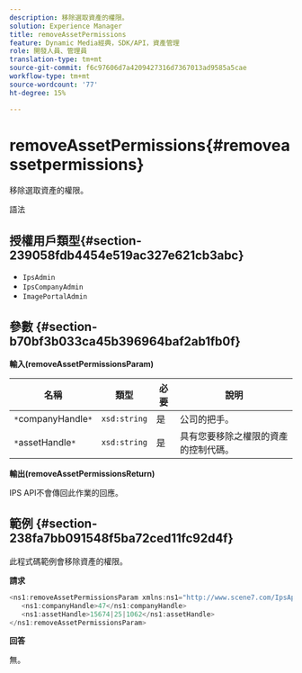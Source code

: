 ```yaml
---
description: 移除選取資產的權限。
solution: Experience Manager
title: removeAssetPermissions
feature: Dynamic Media經典，SDK/API，資產管理
role: 開發人員、管理員
translation-type: tm+mt
source-git-commit: f6c97606d7a4209427316d7367013ad9585a5cae
workflow-type: tm+mt
source-wordcount: '77'
ht-degree: 15%

---
```



# removeAssetPermissions{#removeassetpermissions}

移除選取資產的權限。

語法

## 授權用戶類型{#section-239058fdb4454e519ac327e621cb3abc}

* `IpsAdmin`
* `IpsCompanyAdmin`
* `ImagePortalAdmin`

## 參數 {#section-b70bf3b033ca45b396964baf2ab1fb0f}

**輸入(removeAssetPermissionsParam)**

| 名稱 | 類型 | 必要 | 說明 |
|---|---|---|---|
| `*`companyHandle`*` | `xsd:string` | 是 | 公司的把手。 |
| `*`assetHandle`*` | `xsd:string` | 是 | 具有您要移除之權限的資產的控制代碼。 |

**輸出(removeAssetPermissionsReturn)**

IPS API不會傳回此作業的回應。

## 範例 {#section-238fa7bb091548f5ba72ced11fc92d4f}

此程式碼範例會移除資產的權限。

**請求**

```java
<ns1:removeAssetPermissionsParam xmlns:ns1="http://www.scene7.com/IpsApi/xsd">
   <ns1:companyHandle>47</ns1:companyHandle>
   <ns1:assetHandle>15674|25|1062</ns1:assetHandle>
</ns1:removeAssetPermissionsParam>
```

**回答**

無。
